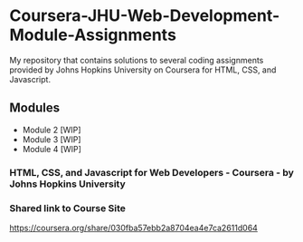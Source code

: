 # Coursera-JHU-Web-Development-Module-Assignments
My repository that contains solutions to several coding assignments provided by Johns Hopkins University on Coursera for HTML, CSS, and Javascript. 
## Modules
- Module 2 [WIP]
- Module 3 [WIP]
- Module 4 [WIP]
### HTML, CSS, and Javascript for Web Developers - Coursera - by Johns Hopkins University
### Shared link to Course Site
https://coursera.org/share/030fba57ebb2a8704ea4e7ca2611d064
